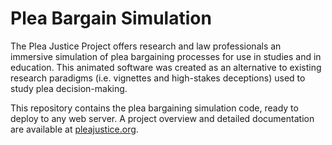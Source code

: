 # Plea Bargain Simulation
The Plea Justice Project offers research and law professionals an immersive simulation of plea bargaining processes for use in studies and in education. This animated software was created as an alternative to existing research paradigms (i.e. vignettes and high-stakes deceptions) used to study plea decision-making.

This repository contains the plea bargaining simulation code, ready to deploy to any web server. A project overview and detailed documentation are available at [pleajustice.org](https://pleajustice.org).
